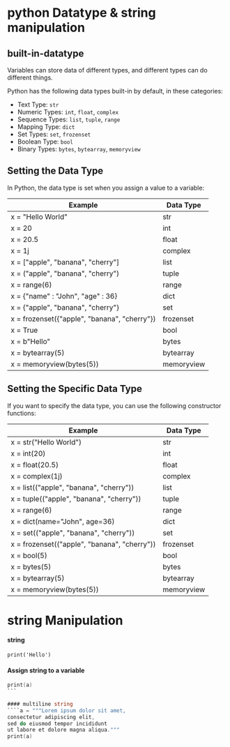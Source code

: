 
# python Datatype & string manipulation

## built-in-datatype
Variables can store data of different types, and different types can do different things.

Python has the following data types built-in by default, in these categories:
- Text Type:	````str````
- Numeric Types:	````int````, ````float````, ````complex````
- Sequence Types:	````list````, ````tuple````, ````range````
- Mapping Type:	````dict````
- Set Types:	````set````, ````frozenset````
- Boolean Type:	````bool````
- Binary Types:	````bytes````, ````bytearray````, ````memoryview````

## Setting the Data Type
In Python, the data type is set when you assign a value to a variable:

| Example	| Data Type	|
| ----------------- | ----------- |
 x = "Hello World"	| str	|
 x = 20	| int	
 x = 20.5 | float	
 x = 1j	| complex	
 x = ["apple", "banana", "cherry"] |	list	
 x = ("apple", "banana", "cherry")	| tuple	
 x = range(6)	| range	
 x = {"name" : "John", "age" : 36}	| dict	
 x = {"apple", "banana", "cherry"}	| set	
 x = frozenset({"apple", "banana", "cherry"}) | frozenset	
 x = True	| bool	
 x = b"Hello"	| bytes	
 x = bytearray(5)	| bytearray	
 x = memoryview(bytes(5))	| memoryview


## Setting the Specific Data Type
If you want to specify the data type, you can use the following constructor functions:

|Example	| Data Type 
| ------------------------ | ---------|
x = str("Hello World")	| str	
x = int(20)	| int	
x = float(20.5)	| float	
x = complex(1j)	| complex	
x = list(("apple", "banana", "cherry"))	| list	
x = tuple(("apple", "banana", "cherry"))	| tuple	
x = range(6)	| range	
x = dict(name="John", age=36)	| dict	
x = set(("apple", "banana", "cherry"))	| set	
x = frozenset(("apple", "banana", "cherry"))	| frozenset	
x = bool(5)	| bool	
x = bytes(5)	| bytes	
x = bytearray(5)	| bytearray	
x = memoryview(bytes(5))	| memoryview

# string Manipulation

#### string
````print("Hello")
print('Hello')
````

#### Assign string to a variable
````a = "Hello"
print(a)
```

#### multiline string
````a = """Lorem ipsum dolor sit amet,
consectetur adipiscing elit,
sed do eiusmod tempor incididunt
ut labore et dolore magna aliqua."""
print(a)
````




























